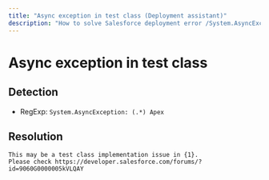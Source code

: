 ```yaml
---
title: "Async exception in test class (Deployment assistant)"
description: "How to solve Salesforce deployment error /System.AsyncException: (.*) Apex"
---
```

<!-- markdownlint-disable MD013 -->
# Async exception in test class

## Detection

- RegExp: `System.AsyncException: (.*) Apex`

## Resolution

```shell
This may be a test class implementation issue in {1}.
Please check https://developer.salesforce.com/forums/?id=9060G0000005kVLQAY
```
